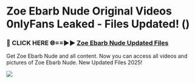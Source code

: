 # Zoe Ebarb Nude Original Videos 0nlyFans Leaked - Files Updated! ()

<h3>🔴 CLICK HERE 🌐==►► <a href="https://tinyurl.com/2p9ay9w9" rel="nofollow">Zoe Ebarb Nude Updated Files</a></h3>

Get Zoe Ebarb Nude and all content. Now you can access all videos and pictures of Zoe Ebarb Nude. New Updated Files 2025!

[![](https://i.imgur.com/KQgVmj3.gif)](https://tinyurl.com/2p9ay9w9)
